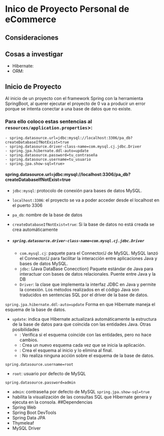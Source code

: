 # Inico de Proyecto Personal de eCommerce

## Consideraciones
## Cosas a investigar
- Hibernate: 
- ORM:
 
## Inicio de Proyecto
Al inicio de un proyecto con el framework Spring con la herramienta SpringBoot, al querer ejecutar el proyecto de 0 va a producir un error porque se intenta conectar a una base de datos que no existe. 

### Para ello coloco estas sentencias al `resources/application.properties`>:
    - spring.datasource.url=jdbc:mysql://localhost:3306/pa_db?createDatabaseIfNotExist=true
    - spring.datasource.driver-class-name=com.mysql.cj.jdbc.Driver
    - spring.jpa.hibernate.ddl-auto=update
    - spring.datasource.password=tu_contraseña
    - spring.datasource.username=tu_usuario
    - spring.jpa.show-sql=true>

#### spring.datasource.url=jdbc:mysql://localhost:3306/pa_db?createDatabaseIfNotExist=true

   - `jdbc:mysql`: protocolo de conexión para bases de datos MySQL. 
   - `localhost:3306`: el proyecto se va a poder acceder desde el localhost en el puerto 3306
   - `pa_db`: nombre de la base de datos
   - `createDatabaseIfNotExist=true`: Si la base de datos no está creada se crea automáticamente 
- ##### `spring.datasource.driver-class-name=com.mysql.cj.jdbc.Driver`
 
   - `com.mysql.cj`: paquete para el Connector/J de MySQL. MySQL lanzó el Connector/J para facilitar la interacción entre aplicaciones Java y bases de datos MySQL.
   - `jdbc`: (Java DataBase Conecction) Paquete estándar de Java para interactuar con bases de datos relacionales. Puente entre Java y la DB
   - `Driver`: la clase que implementa la interfaz JDBC en Java y permite la conexión. Los métodos realizados en el código Java son traducidos en sentencias SQL por el driver de la base de datos.

`spring.jpa.hibernate.ddl-auto=update`
   Forma en que Hibernate maneja el esquema de la base de datos. 

   - `update`: indica que Hibernate actualizará automáticamente la estructura de la base de datos para que coincida con las entidades Java.
    Otras posibilidades
     - <validate>: Verifica si el esquema coincide con las entidades, pero no hace cambios.
     - <create>: Crea un nuevo esquema cada vez que se inicia la aplicación.
     - <create-drop>: Crea el esquema al inicio y lo elimina al final.
     - <none>: No realiza ninguna acción sobre el esquema de la base de datos.

 `spring.datasource.username=root` 
   - `root`: usuario por defecto de MySQL

 `spring.datasource.password=admin`
   - `admin`: contraseña por defecto de MySQL 
 `spring.jpa.show-sql=true`
   - habilita la visualización de las consultas SQL que Hibernate genera y ejecuta en la consola.
##Dependencias
 - Spring Web
 - Spring Boot DevTools
 - Spring Data JPA
 - Thymeleaf
 - MySQL Driver